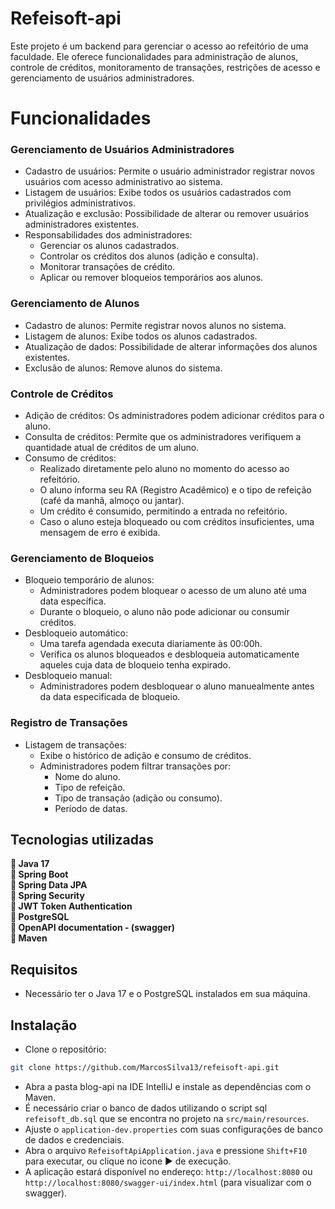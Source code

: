 # Refeisoft-api
<p>
  Este projeto é um backend para gerenciar o acesso ao refeitório de uma faculdade. Ele oferece funcionalidades para administração de alunos, controle de créditos, monitoramento de        transações, restrições de acesso e gerenciamento de usuários administradores. 
</p>

# Funcionalidades 
<h3>Gerenciamento de Usuários Administradores</h3>

- Cadastro de usuários: Permite o usuário administrador registrar novos usuários com acesso administrativo ao sistema.
- Listagem de usuários: Exibe todos os usuários cadastrados com privilégios administrativos.
- Atualização e exclusão: Possibilidade de alterar ou remover usuários administradores existentes.
- Responsabilidades dos administradores:
  - Gerenciar os alunos cadastrados.
  - Controlar os créditos dos alunos (adição e consulta).
  - Monitorar transações de crédito.
  - Aplicar ou remover bloqueios temporários aos alunos.

<h3>Gerenciamento de Alunos</h3>

- Cadastro de alunos: Permite registrar novos alunos no sistema.
- Listagem de alunos: Exibe todos os alunos cadastrados.
- Atualização de dados: Possibilidade de alterar informações dos alunos existentes.
- Exclusão de alunos: Remove alunos do sistema.

<h3>Controle de Créditos</h3>

- Adição de créditos: Os administradores podem adicionar créditos para o aluno.
- Consulta de créditos: Permite que os administradores verifiquem a quantidade atual de créditos de um aluno.
- Consumo de créditos:
  - Realizado diretamente pelo aluno no momento do acesso ao refeitório.
  - O aluno informa seu RA (Registro Acadêmico) e o tipo de refeição (café da manhã, almoço ou jantar).
  - Um crédito é consumido, permitindo a entrada no refeitório.
  - Caso o aluno esteja bloqueado ou com créditos insuficientes, uma mensagem de erro é exibida.

<h3>Gerenciamento de Bloqueios</h3>

- Bloqueio temporário de alunos:
  - Administradores podem bloquear o acesso de um aluno até uma data específica.
  - Durante o bloqueio, o aluno não pode adicionar ou consumir créditos.
- Desbloqueio automático:
  - Uma tarefa agendada executa diariamente às 00:00h.
  - Verifica os alunos bloqueados e desbloqueia automaticamente aqueles cuja data de bloqueio tenha expirado.
- Desbloqueio manual:
  - Administradores podem desbloquear o aluno manuealmente antes da data especificada de bloqueio.
  
<h3>Registro de Transações</h3>

- Listagem de transações:
  - Exibe o histórico de adição e consumo de créditos.
  - Administradores podem filtrar transações por:
    - Nome do aluno.
    - Tipo de refeição.
    - Tipo de transação (adição ou consumo).
    - Período de datas.

<h2> Tecnologias utilizadas </h2>
<p>
  🔹<strong> Java 17 </strong> <br>
  🔹<strong> Spring Boot </strong> <br>
  🔹<strong> Spring Data JPA </strong> <br>
  🔹<strong> Spring Security </strong> <br>
  🔹<strong> JWT Token Authentication </strong> <br>
  🔹<strong> PostgreSQL </strong> <br>
  🔹<strong> OpenAPI documentation - (swagger) </strong> <br>
  🔹<strong> Maven </strong><br>
</p>

<h2>Requisitos</h2>

- Necessário ter o Java 17 e o PostgreSQL instalados em sua máquina.

<h2>Instalação</h2>

- Clone o repositório:

```bash
git clone https://github.com/MarcosSilva13/refeisoft-api.git
```
- Abra a pasta blog-api na IDE IntelliJ e instale as dependências com o Maven.<br>
- É necessário criar o banco de dados utilizando o script sql `refeisoft_db.sql` que se encontra no projeto na `src/main/resources`.
- Ajuste o `application-dev.properties` com suas configurações de banco de dados e credenciais.
- Abra o arquivo `RefeisoftApiApplication.java` e pressione `Shift+F10` para executar, ou clique no icone ▶️ de execução.
- A aplicação estará disponível no endereço: `http://localhost:8080` ou `http://localhost:8080/swagger-ui/index.html` (para visualizar com o swagger).
